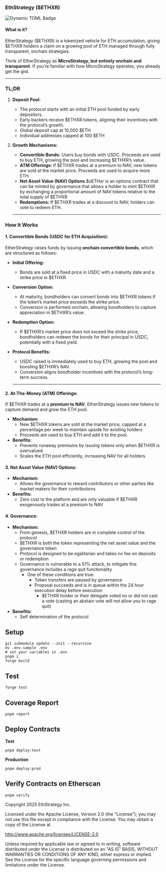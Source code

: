 ### **EthStrategy ($ETHXR)**

![Dynamic TOML Badge](https://img.shields.io/badge/dynamic/toml?url=https%3A%2F%2Fraw.githubusercontent.com%2Fsambacha%2Fethstrategy%2Frefs%2Fheads%2Fmaster%2Ffoundry.toml&query=%24.doc.title&style=flat&label=Foundry&labelColor=%23111&color=%23f8f8f8)


#### **What is it?**

EtherStrategy (\$ETHXR) is a tokenized vehicle for ETH accumulation, giving \$ETHXR holders a claim on a growing pool of ETH managed through fully transparent, onchain strategies.

Think of EtherStrategy as **MicroStrategy, but entirely onchain and transparent**. If you’re familiar with how MicroStrategy operates, you already get the gist.

---

### **TL;DR**

1. **Deposit Pool:**  
   * The protocol starts with an initial ETH pool funded by early depositors.  
   * Early backers receive $ETHXR tokens, aligning their incentives with the protocol’s growth.
   * Global deposit cap at 10,000 $ETH
   * Individual addresses capped at 100 $ETH
2. **Growth Mechanisms:**  
   * **Convertible Bonds:** Users buy bonds with USDC. Proceeds are used to buy ETH, growing the pool and increasing $ETHXR’s value.  
   * **ATM Offerings:** If $ETHXR trades at a premium to NAV, new tokens are sold at the market price. Proceeds are used to acquire more ETH.  
   * **Net Asset Value (NAV) Options** \$oETHxr is an options contract that can be minted by governance that allows a holder to mint \$ETHXR by exchanging a proportional amount of NAV tokens relative to the total supply of $ETHXR
   * **Redemptions:** If $ETHXR trades at a discount to NAV, holders can vote to redeem ETH.

   ---

### **How It Works**

#### **1\. Convertible Bonds (USDC for ETH Acquisition):**

EtherStrategy raises funds by issuing **onchain convertible bonds**, which are structured as follows:

* **Initial Offering:**  
  * Bonds are sold at a fixed price in USDC with a maturity date and a strike price in $ETHXR.  
* **Conversion Option:**  
  * At maturity, bondholders can convert bonds into $ETHXR tokens if the token’s market price exceeds the strike price.  
  * Conversion is performed onchain, allowing bondholders to capture appreciation in $ETHXR’s value.  
* **Redemption Option:**  
  * If $ETHXR’s market price does not exceed the strike price, bondholders can redeem the bonds for their principal in USDC, potentially with a fixed yield.  
* **Protocol Benefits:**  
  * USDC raised is immediately used to buy ETH, growing the pool and boosting $ETHXR’s NAV.  
  * Conversion aligns bondholder incentives with the protocol’s long-term success.

  ---

#### **2\. At-The-Money (ATM) Offerings:**

If $ETHXR trades at a **premium to NAV**, EtherStrategy issues new tokens to capture demand and grow the ETH pool.

* **Mechanism:**  
  * New $ETHXR tokens are sold at the market price, capped at a percentage per week to maintain upside for existing holders.  
  * Proceeds are used to buy ETH and add it to the pool.  
* **Benefits:**  
  * Prevents runaway premiums by issuing tokens only when $ETHXR is overvalued.  
  * Scales the ETH pool efficiently, increasing NAV for all holders.

#### **3\. Net Asset Value (NAV) Options:**
* **Mechanism:**
  * Allows the governance to reward contributors or other parties like market makers for their contributions
* **Benefits:**  
  * Zero cost to the platform and are only valuable if $ETHXR exogenously trades at a premium to NAV 

#### **4\. Governance:**
* **Mechanism:**
  * From genesis, $ETHXR holders are in complete control of the protocol
  * $ETHXR is both the token representing the net asset value and the governance token
  * Protocol is designed to be egalitarian and takes no fee on deposits or redemption
  * Governance is vulnerable to a 51% attack, to mitigate this governance includes a rage quit functionality
    * One of these conditions are true:
      * Token transfers are paused by governance
      * Proposal succeeds and is in queue within the 24 hour execution delay before execution
          * $ETHXR holder or their delegate voted no or did not cast a vote (casting an abstain vote will not allow you to rage quit)
* **Benefits:** 
  * Self determination of the protocol

## Setup

```shell
git submodule update --init --recursive
mv .env.sample .env
# set your variables in .env
pnpm i
forge build
```

## Test
```shell
forge test
```

## Coverage Report
```shell
pnpm report
```

## Deploy Contracts

**Test**
```shell
pnpm deploy:test
```

**Production**
```shell
pnpm deploy:prod
```

## Verify Contracts on Etherscan
```shell
pnpm verify
```

Copyright 2025 EthStrategy Inc.

Licensed under the Apache License, Version 2.0 (the "License");
you may not use this file except in compliance with the License.
You may obtain a copy of the License at

  http://www.apache.org/licenses/LICENSE-2.0

Unless required by applicable law or agreed to in writing, software
distributed under the License is distributed on an "AS IS" BASIS,
WITHOUT WARRANTIES OR CONDITIONS OF ANY KIND, either express or implied.
See the License for the specific language governing permissions and
limitations under the License.
